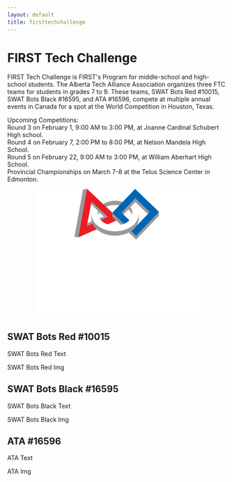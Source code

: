 ```yaml
---
layout: default
title: firsttechchallenge
---
```

<div class="container-fluid" id="firsttechchallenge">
    <div class="row">
        <div class="col-12" style="margin-top: 40px">
            <h1>FIRST Tech Challenge</h1>
        </div>
    </div>
    <div class="row">
        <div class="col-8">
            <p>FIRST Tech Challenge is FIRST's Program for middle-school and high-school students. The Alberta Tech Alliance Association organizes three FTC teams for students in grades 7 to 9. These teams, SWAT Bots Red #10015, SWAT Bots Black #16595, and ATA #16596, compete at multiple annual events in Canada for a spot at the World Competition in Houston, Texas.</p>
            <p>Upcoming Competitions:
            <br />Round 3 on February 1, 9:00 AM to 3:00 PM, at Joanne Cardinal Schubert High school.
            <br />Round 4 on February 7, 2:00 PM to 8:00 PM, at Nelson Mandela High School.
            <br />Round 5 on February 22, 9:00 AM to 3:00 PM, at William Aberhart High School.
            <br />Provincial Championships on March 7-8 at the Telus Science Center in Edmonton.
            </p>
        </div>
        <div class="col-md-4" style="justify-content: center; display: flex; align-items: center;">
            <img class="img-fluid" style="width: 75%" src="/resources/img/ftc.png">
        </div>
    </div>
    <div class="row" style="margin-top:15px">
        <div class="col-12">
            <h2>SWAT Bots Red #10015</h2>
        </div>
    </div>
    <div class="row">
        <div class="col-8">
            <p>SWAT Bots Red Text</p>
        </div>
        <div class="col-4">
            <p>SWAT Bots Red Img</p>
        </div>
    </div>
    <div class="row" style="margin-top:15px">
        <div class="col-12">
            <h2>SWAT Bots Black #16595</h2>
        </div>
    </div>
    <div class="row">
        <div class="col-8">
            <p>SWAT Bots Black Text</p>
        </div>
        <div class="col-4">
            <p>SWAT Bots Black Img</p>
        </div>
    </div>
    <div class="row" style="margin-top:15px">
        <div class="col-12">
            <h2>ATA #16596</h2>
        </div>
    </div>
    <div class="row">
        <div class="col-8">
            <p>ATA Text</p>
        </div>
        <div class="col-4">
            <p>ATA Img</p>
        </div>
    </div>
</div>